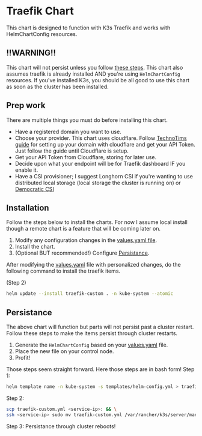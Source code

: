 # Traefik Chart
This chart is designed to function with K3s Traefik and works with HelmChartConfig resources.

## !!WARNING!!
This chart will not persist unless you follow [these steps](#persistance). This chart also assumes traefik is already installed AND you're using `HelmChartConfig` resources. If you've installed K3s, you should be all good to use this chart as soon as the cluster has been installed.

## Prep work
There are multiple things you must do before installing this chart.

* Have a registered domain you want to use.
* Choose your provider. This chart uses cloudflare. Follow [TechnoTims guide](https://technotim.live/posts/traefik-portainer-ssl/) for setting up your domain with cloudflare and get your API Token. Just follow the guide until Cloudflare is setup.
* Get your API Token from Cloudflare, storing for later use.
* Decide upon what your endpoint will be for Traefik dashboard IF you enable it.
* Have a CSI provisioner; I suggest Longhorn CSI if you're wanting to use distributed local storage (local storage the cluster is running on) or [Democratic CSI](../democratic-csi/README.md)

## Installation
Follow the steps below to install the charts. For now I assume local install though a remote chart is a feature that will be coming later on.

1. Modify any configuration changes in the [values.yaml file](values.yaml).
2. Install the chart.
3. (Optional BUT recommended!) Configure [Persistance](#persistance).

After modifying the [values.yaml](values.yaml) file with personalized changes, do the following command to install the traefik items.

(Step 2)
```bash
helm update --install traefik-custom . -n kube-system --atomic
```

## Persistance
The above chart will function but parts will not persist past a cluster restart. Follow these steps to make the items persist through cluster restarts.

1. Generate the `HelmChartConfig` based on your [values.yaml](values.yaml) file.
2. Place the new file on your control node.
3. Profit!

Those steps seem straight forward. Here those steps are in bash form!
Step 1:
```bash
helm template name -n kube-system -s templates/helm-config.yml > traefik-custom.yml
```

Step 2:
```bash
scp traefik-custom.yml <service-ip>: && \
ssh <service-ip> sudo mv traefik-custom.yml /var/rancher/k3s/server/manifests/
```
Step 3:
Persistance through cluster reboots!
